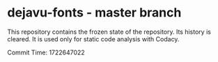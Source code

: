 # dejavu-fonts - master branch

This repository contains the frozen state of the repository.
Its history is cleared. It is used only for static code
analysis with Codacy.

Commit Time: 1722647022